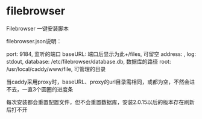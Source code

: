 # filebrowser
Filebrowser 一键安装脚本


filebrowser.json说明：

port: 9184, 监听的端口
baseURL: 端口后显示为此+/files, 可留空
address: ,
log: stdout,
database: /etc/filebrowser/database.db, 数据库的路径
root: /usr/local/caddy/www/file, 可管理的目录

当caddy采用proxy时，baseURL、proxy的url目录需相同，或都为空，不然会进不去，一直3个圆圈的进度条

每次安装都会重置配置文件，但不会重置数据库，安装2.0.15以后的版本存在刷新后打不开
